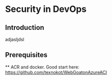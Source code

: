 # Security in DevOps

## Introduction

adjasljdsl

## Prerequisites


** ACR and docker. Good start here: https://github.com/texnokot/WebGoatonAzureACI
